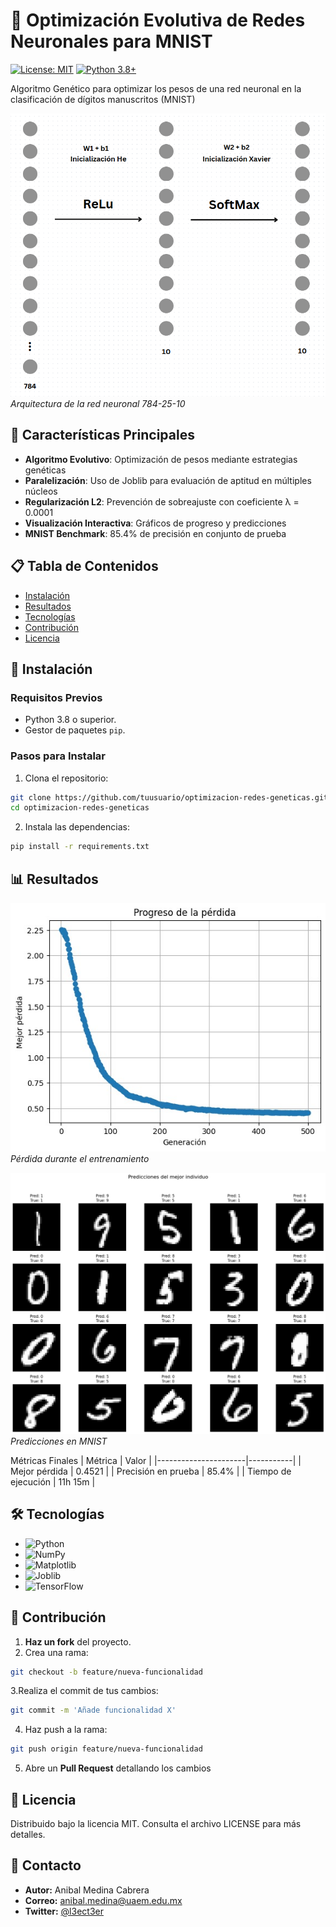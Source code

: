 # 🧠 Optimización Evolutiva de Redes Neuronales para MNIST

[![License: MIT](https://img.shields.io/badge/License-MIT-yellow.svg)](https://opensource.org/licenses/MIT)
[![Python 3.8+](https://img.shields.io/badge/Python-3.8%2B-blue.svg)](https://www.python.org/)

Algoritmo Genético para optimizar los pesos de una red neuronal en la clasificación de dígitos manuscritos (MNIST)

![Arquitectura de la Red](network_architecture.png)
*Arquitectura de la red neuronal 784-25-10*

## 📌 Características Principales

- **Algoritmo Evolutivo**: Optimización de pesos mediante estrategias genéticas
- **Paralelización**: Uso de Joblib para evaluación de aptitud en múltiples núcleos
- **Regularización L2**: Prevención de sobreajuste con coeficiente λ = 0.0001
- **Visualización Interactiva**: Gráficos de progreso y predicciones
- **MNIST Benchmark**: 85.4% de precisión en conjunto de prueba

## 📋 Tabla de Contenidos
- [Instalación](#🔧-instalación)
- [Resultados](#📊-resultados)
- [Tecnologías](#🛠️-tecnologías)
- [Contribución](#🤝-contribución)
- [Licencia](#📄-licencia)

## 🔧 Instalación

### Requisitos Previos
- Python 3.8 o superior.
- Gestor de paquetes `pip`.

### Pasos para Instalar
1. Clona el repositorio:
```bash
git clone https://github.com/tuusuario/optimizacion-redes-geneticas.git
cd optimizacion-redes-geneticas
```
2. Instala las dependencias:
```bash 
pip install -r requirements.txt
```
## 📊 Resultados
![Progreso del entrenamiento](loss_progress.png)
*Pérdida durante el entrenamiento*

![Ejemplos de Predicciones](predictions.png)
*Predicciones en MNIST*

Métricas Finales
| Métrica              | Valor     |
|----------------------|-----------|
| Mejor pérdida        | 0.4521    |
| Precisión en prueba  | 85.4%     |
| Tiempo de ejecución  | 11h 15m    |

## 🛠️ Tecnologías

- ![Python](https://img.shields.io/badge/Python-3.10-blue?logo=python&logoColor=white)
- ![NumPy](https://img.shields.io/badge/NumPy-1.26.4-purple?logo=numpy&logoColor=white)
- ![Matplotlib](https://img.shields.io/badge/Matplotlib-3.8.3-orange?logo=matplotlib&logoColor=white)
- ![Joblib](https://img.shields.io/badge/Joblib-1.4.2-green)
- ![TensorFlow](https://img.shields.io/badge/TensorFlow-2.16.1-FF6F00?logo=tensorflow&logoColor=white)

## 🤝 Contribución
1. **Haz un fork** del proyecto.
2. Crea una rama:
```bash
git checkout -b feature/nueva-funcionalidad
```
3.Realiza el commit de tus cambios:
```bash
git commit -m 'Añade funcionalidad X'
```
4. Haz push a la rama:
```bash
git push origin feature/nueva-funcionalidad
```
5. Abre un **Pull Request** detallando los cambios

## 📄 Licencia
Distribuido bajo la licencia MIT. Consulta el archivo LICENSE para más detalles.

## 📧 Contacto

- **Autor:** Anibal Medina Cabrera  
- **Correo:** [anibal.medina@uaem.edu.mx](mailto:anibal.medina@uaem.edu.mx)  
- **Twitter:** [@l3ect3er](https://twitter.com/l3ect3er)

